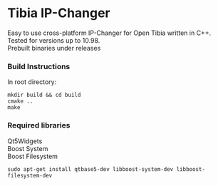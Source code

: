 # Tibia IP-Changer

Easy to use cross-platform IP-Changer for Open Tibia written in C++. Tested for versions up to 10.98.<br />
Prebuilt binaries under releases

### Build Instructions
In root directory:
```
mkdir build && cd build
cmake ..
make
```

### Required libraries
Qt5Widgets<br />
Boost System<br />
Boost Filesystem

```
sudo apt-get install qtbase5-dev libboost-system-dev libboost-filesystem-dev
```
